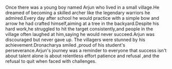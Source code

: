 Once there was a young boy named Arjun who lived in a small village.He dreamed of becoming a skilled archer like the legendary warriors he admired.Every day after school he would practice with a simple bow and arrow he had crafted himself,aiming at a tree in the backyard.Despite his hard work,he struggled to hit the target consistently,and people in the village often laughed at him,saying he would never succeed.Arjun was discouraged but never gave up.
The villagers were stunned  by his achievement.Dronacharya smiled ,proud of his student's perseverance.Arjun's journey was a reminder to everyone  that success isn't about talent alone is about relentless effort  patience and refusal ,and the refusal  to quit when faced with challenges.
